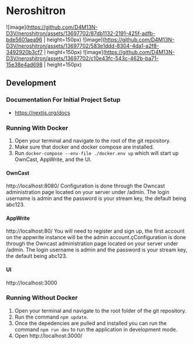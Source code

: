 # Neroshitron
![image](https://github.com/D4M13N-D3V/neroshitron/assets/13697702/87db1132-2191-425f-adfb-bde5601aea96 | height=150px)
![image](https://github.com/D4M13N-D3V/neroshitron/assets/13697702/583e1ddd-8304-4da1-a2f8-3492920b3cf7 | height=150px)
![image](https://github.com/D4M13N-D3V/neroshitron/assets/13697702/c10e43fc-543c-462b-ba71-15e38e4ad698 | height=150px)



## Development
### Documentation For Initial Project Setup
- https://nextjs.org/docs

### Running With Docker
1) Open your terminal and navigate to the root of the git repository.
2) Make sure that docker and docker compose are installed.
3) Run `docker-compose --env-file ./docker.env up` which will start up OwnCast, AppWrite, and the UI.

#### OwnCast 
http://localhost:8080/
Configuration is done through the Owncast administration page located on your server under /admin. The login username is admin and the password is your stream key, the default being abc123.


#### AppWrite 
http://localhost:80/
You will need to register and sign up, the first account on the appwrite instance will be the admin account.çConfiguration is done through the Owncast administration page located on your server under /admin. The login username is admin and the password is your stream key, the default being abc123.

#### UI 
http://localhost:3000

### Running Without Docker
1) Open your terminal and navigate to the root folder of the git repository. 
2) Run the command `npm update`. 
3) Once the depedencies are pulled and installed you can run the command `npm run dev` to run the application in development mode.
4) Open http://localhost:3000/
